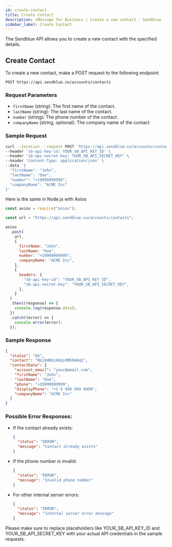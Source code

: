 ```yaml
---
id: create-contact
title: Create Contact
description: iMessage for Business | Create a new contact - Sendblue
sidebar_label: Create Contact
---
```


The Sendblue API allows you to create a new contact with the specified details.

## Create Contact

To create a new contact, make a POST request to the following endpoint:

`POST https://api.sendblue.co/accounts/contacts`

### Request Parameters

- `firstName` (string): The first name of the contact.
- `lastName` (string): The last name of the contact.
- `number` (string): The phone number of the contact.
- `companyName` (string, optional): The company name of the contact

### Sample Request

```bash
curl --location --request POST 'https://api.sendblue.co/accounts/contacts' \
--header 'sb-api-key-id: YOUR_SB_API_KEY_ID' \
--header 'sb-api-secret-key: YOUR_SB_API_SECRET_KEY' \
--header 'Content-Type: application/json' \
--data '{
  "firstName": "John",
  "lastName": "Doe",
  "number": "+19999999999",
  "companyName": "ACME Inc"
}'
```

Here is the same in Node.js with Axios

```js
const axios = require("axios");

const url = "https://api.sendblue.co/accounts/contacts";

axios
  .post(
    url,
    {
      firstName: "John",
      lastName: "Doe",
      number: "+19999999999",
      companyName: "ACME Inc",
    },
    {
      headers: {
        "sb-api-key-id": "YOUR_SB_API_KEY_ID",
        "sb-api-secret-key": "YOUR_SB_API_SECRET_KEY",
      },
    }
  )
  .then((response) => {
    console.log(response.data);
  })
  .catch((error) => {
    console.error(error);
  });
```

### Sample Response

```json
{
  "status": "OK",
  "contact": "BUjbHDKzAQqs9M6bWAq5",
  "contactData": {
    "account_email": "your@email.com",
    "firstName": "John",
    "lastName": "Doe",
    "phone": "+19999999999",
    "displayPhone": "+1 9 999 999 9999",
    "companyName": "ACME Inc"
  }
}
```

### Possible Error Responses:

- If the contact already exists:

  ```json
  {
    "status": "ERROR",
    "message": "Contact already exists"
  }
  ```

- If the phone number is invalid:

  ```json
  {
    "status": "ERROR",
    "message": "Invalid phone number"
  }
  ```

- For other internal server errors:

  ```json
  {
    "status": "ERROR",
    "message": "Internal server error message"
  }
  ```

Please make sure to replace placeholders like YOUR_SB_API_KEY_ID and YOUR_SB_API_SECRET_KEY with your actual API credentials in the sample requests.
